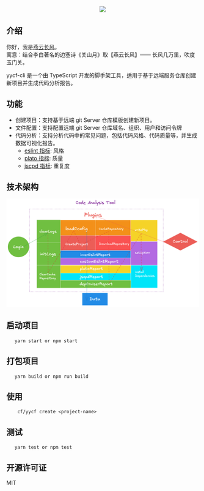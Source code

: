 <p align="center">
    <img width="100" src="https://cdn.jsdelivr.net/gh/yanyunchangfeng/cdn@1.0/assets/icons/cf-icon@0,75x.png">
</p>

## 介绍

你好，我是[燕云长风](https://yanyunchangfeng.github.io)。  
寓意：结合李白著名的边塞诗《关山月》取【燕云长风】—— 长风几万里，吹度玉门关。

yycf-cli 是一个由 TypeScript 开发的脚手架工具，适用于基于远端服务仓库创建新项目并生成代码分析报告。

## 功能

- 创建项目：支持基于远端 git Server 仓库模版创建新项目。
- 文件配置：支持配置远端 git Server 仓库域名、组织、用户和访问令牌
- 代码分析：支持分析代码中的常见问题，包括代码风格、代码质量等，并生成数据可视化报告。
  - [eslint 指标](src/resources/public/server/eslint/README.md): 风格
  - [plato 指标](src/resources/public/server/plato/README.md): 质量
  - [jscpd 指标](src/resources/public/server/jscpd/README.md): 重复度

## 技术架构

![Code-Analysis](src/assets/images/code-ana.png)

## 启动项目

```
   yarn start or npm start
```

## 打包项目

```
   yarn build or npm run build
```

## 使用

```
    cf/yycf create <project-name>
```

## 测试

```
   yarn test or npm test
```

## 开源许可证

MIT

